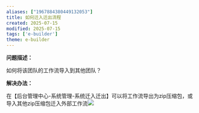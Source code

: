 ```yaml
---
aliases: ["1967884380449132053"]
title: 如何迁入迁出流程
created: 2025-07-15
modified: 2025-07-15
tags: ['e-builder']
theme: e-builder
---
```


**问题描述：**

如何将该团队的工作流导入到其他团队？

**解决办法：**

在【后台管理中心-系统管理-系统迁入迁出】可以将工作流导出为zip压缩包，或导入其他zip压缩包迁入外部工作流![](https://myhelpdoc.oss-cn-heyuan.aliyuncs.com/mdimages/56f4255e38f68b25227eb5cf60bcd41b.jpg)